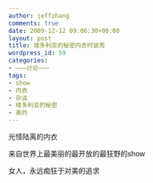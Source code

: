 ```yaml
---
author: jeffzhang
comments: true
date: 2009-12-12 09:06:30+00:00
layout: post
title: 维多利亚的秘密内衣时装秀
wordpress_id: 59
categories:
- ———讨论———
tags:
- show
- 内衣
- 杂谈
- 维多利亚的秘密
- 美的
---
```


光怪陆离的内衣

来自世界上最美丽的最开放的最狂野的show

女人，永远痴狂于对美的追求
